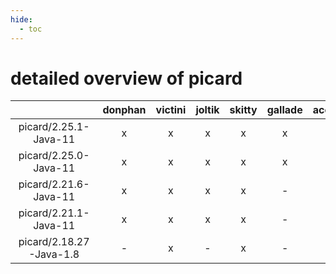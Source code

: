 ```yaml
---
hide:
  - toc
---
```


detailed overview of picard
===========================

| |donphan|victini|joltik|skitty|gallade|accelgor|swalot|doduo|
| :---: | :---: | :---: | :---: | :---: | :---: | :---: | :---: | :---: |
|picard/2.25.1-Java-11|x|x|x|x|x|x|x|x|
|picard/2.25.0-Java-11|x|x|x|x|x|-|x|x|
|picard/2.21.6-Java-11|x|x|x|x|-|-|-|x|
|picard/2.21.1-Java-11|x|x|x|x|-|-|-|-|
|picard/2.18.27-Java-1.8|-|x|-|x|-|-|-|-|
